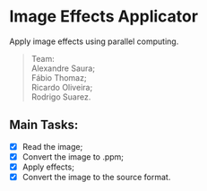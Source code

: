 # Image Effects Applicator
Apply image effects using parallel computing.

> Team:  
> Alexandre Saura;  
> Fábio Thomaz;  
> Ricardo Oliveira;  
> Rodrigo Suarez.  

## Main Tasks:  
- [x] Read the image;  
- [x] Convert the image to .ppm;  
- [x] Apply effects;  
- [x] Convert the image to the source format.  
